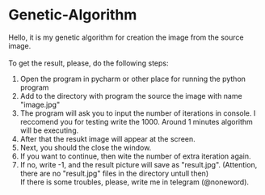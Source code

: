 # Genetic-Algorithm

Hello, it is my genetic algorithm for creation the image from the source image.
\
\
To get the result, please, do the following steps:
1) Open the program in pycharm or other place for running the python program
2) Add to the directory with program the source the image with name "image.jpg"
3) The program will ask you to input the number of iterations in console. I reccomend you for testing write the 1000. Around 1 minutes algorithm will be executing.
4) After that the resukt image will appear at the screen.
5) Next, you should the close the window.
6) If you want to continue, then wite the number of extra iteration again.
7) If no, write -1, and the result picture will save as "result.jpg". (Attention, there are no "result.jpg" files in the directory untull then)
\
If there is some troubles, please, write me in telegram (@noneword).
